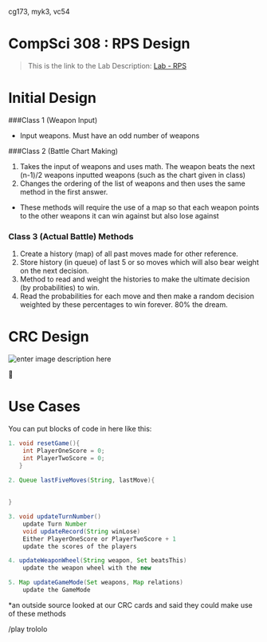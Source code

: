 cg173, myk3, vc54

CompSci 308 : RPS Design
===================

> This is the link to the Lab Description: 
[Lab - RPS](http://www.cs.duke.edu/courses/compsci308/spring16/classwork/02_design_rps/index.php)

Initial Design
=======

###Class 1 (Weapon Input)

* Input weapons. Must have an odd number of weapons

###Class 2 (Battle Chart Making)
1. Takes the input of weapons and uses math. The weapon beats the next (n-1)/2 weapons inputted weapons (such as the chart given in class)
2. Changes the ordering of the list of weapons and then uses the same method in the first answer.
* These methods will require the use of a map so that each weapon points to the other weapons it can win against but also lose against

### Class 3 (Actual Battle) Methods
1. Create a history (map) of all past moves made for other reference.
2. Store history (in queue) of last 5 or so moves which will also bear weight on the next decision.
3. Method to read and weight the histories to make the ultimate decision (by probabilities) to win.
4. Read the probabilities for each move and then make a random decision weighted by these percentages to win forever. 80% the dream.

CRC Design
=======

![enter image description here](https://lh3.googleusercontent.com/-DZuFs0iHN4w/VqFedGxXL7I/AAAAAAAAAVE/VTAlk5l40YM/s0/IMG_1912.JPG.jpeg "IMG_1912.JPG.jpeg")

:ram:

Use Cases
=======

You can put blocks of code in here like this:
```java
1. void resetGame(){
	int PlayerOneScore = 0;
	int PlayerTwoScore = 0;
   }
   
2. Queue lastFiveMoves(String, lastMove){
	

}

3. void updateTurnNumber()
	update Turn Number
	void updateRecord(String winLose)
	Either PlayerOneScore or PlayerTwoScore + 1
	update the scores of the players

4. updateWeaponWheel(String weapon, Set beatsThis)
	update the weapon wheel with the new

5. Map updateGameMode(Set weapons, Map relations)
	update the GameMode
```

*an outside source looked at our CRC cards and said they could make use of these methods

/play trololo
